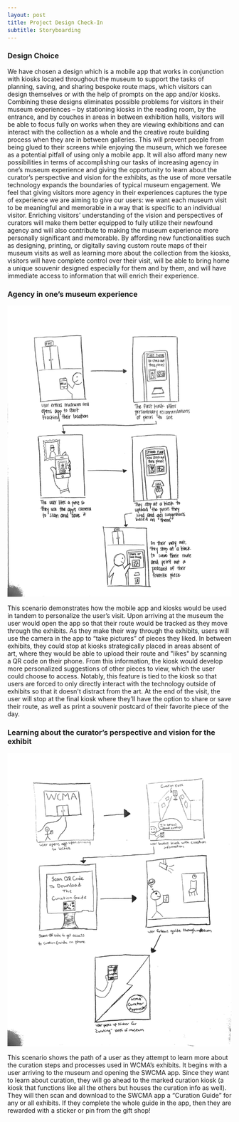 ```yaml
---
layout: post
title: Project Design Check-In
subtitle: Storyboarding
---
```


### Design Choice

We have chosen a design which is a mobile app that works in conjunction with kiosks located throughout the museum to support the tasks of planning, saving, and sharing bespoke route maps, which visitors can design themselves or with the help of prompts on the app and/or kiosks. Combining these designs eliminates possible problems for visitors in their museum experiences – by stationing kiosks in the reading room, by the entrance, and by couches in areas in between exhibition halls, visitors will be able to focus fully on works when they are viewing exhibitions and can interact with the collection as a whole and the creative route building process when they are in between galleries. This will prevent people from being glued to their screens while enjoying the museum, which we foresee as a potential pitfall of using only a mobile app. It will also afford many new possibilities in terms of accomplishing our tasks of increasing agency in one’s museum experience and giving the opportunity to learn about the curator’s perspective and vision for the exhibits, as the use of more versatile technology expands the boundaries of typical museum engagement. We feel that giving visitors more agency in their experiences captures the type of experience we are aiming to give our users: we want each museum visit to be meaningful and memorable in a way that is specific to an individual visitor. Enriching visitors’ understanding of the vision and perspectives of curators will make them better equipped to fully utilize their newfound agency and will also contribute to making the museum experience more personally significant and memorable. By affording new functionalities such as designing, printing, or digitally saving custom route maps of their museum visits as well as learning more about the collection from the kiosks, visitors will have complete control over their visit, will be able to bring home a unique souvenir designed especially for them and by them, and will have immediate access to information that will enrich their experience.

### Agency in one’s museum experience

![Agency](/img/agencyStory.jpg)

This scenario demonstrates how the mobile app and kiosks would be used in tandem to personalize the user’s visit. Upon arriving at the museum the user would open the app so that their route would be tracked as they move through the exhibits. As they make their way through the exhibits, users will use the camera in the app to “take pictures” of pieces they liked. In between exhibits, they could stop at kiosks strategically placed in areas absent of art, where they would be able to upload their route and "likes" by scanning a QR code on their phone. From this information, the kiosk would develop more personalized suggestions of other pieces to view, which the user could choose to access. Notably, this feature is tied to the kiosk so that users are forced to only directly interact with the technology outside of exhibits so that it doesn't distract from the art. At the end of the visit, the user will stop at the final kiosk where they’ll have the option to share or save their route, as well as print a souvenir postcard of their favorite piece of the day.

### Learning about the curator’s perspective and vision for the exhibit

![Curator](/img/curatorStory.jpg)

This scenario shows the path of a user as they attempt to learn more about the curation steps and processes used in WCMA’s exhibits. It begins with a user arriving to the museum and opening the SWCMA app.  Since they want to learn about curation, they will go ahead to the marked curation kiosk (a kiosk that functions like all the others but houses the curation info as well). They will then scan and download to the SWCMA app a “Curation Guide” for any or all exhibits. If they complete the whole guide in the app, then they are rewarded with a sticker or pin from the gift shop!

